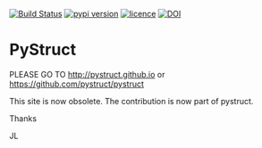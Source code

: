 [![Build Status](https://travis-ci.org/pystruct/pystruct.png)](https://travis-ci.org/pystruct/pystruct)
[![pypi version](http://img.shields.io/pypi/v/pystruct.svg?style=flat)](https://pypi.python.org/pypi/pystruct/)
[![licence](http://img.shields.io/badge/licence-BSD-blue.svg?style=flat)](https://github.com/pystruct/pystruct/blob/master/LICENSE)
[![DOI](https://zenodo.org/badge/21369/pystruct/pystruct.svg)](https://zenodo.org/badge/latestdoi/21369/pystruct/pystruct)



PyStruct
========

PLEASE GO TO http://pystruct.github.io or https://github.com/pystruct/pystruct

This site is now obsolete. The contribution is now part of pystruct.

Thanks

JL
